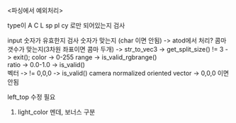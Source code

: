 

<파싱에서 예외처리>

type이 A C L sp pl cy 로만 되어있는지 검사

input 숫자가 유효한지 검사
	숫자가 맞는지 (char 이면 안됨) 
		-> atod에서 처리?
	콤마 갯수가 맞는지(3차원 좌표이면 콤마 두개) -> str_to_vec3 
		-> get_split_size() != 3 -> exit();
	color -> 0-255 range
		-> is_valid_rgbrange() 	
	ratio -> 0.0-1.0
		-> is_valid() 	
	벡터 -> != 0,0,0
		-> is_valid()
camera
	normalized oriented vector -> 0,0,0 이면 안됨

left_top 수정 필요

1. light_color 멘데, 보너스 구분
